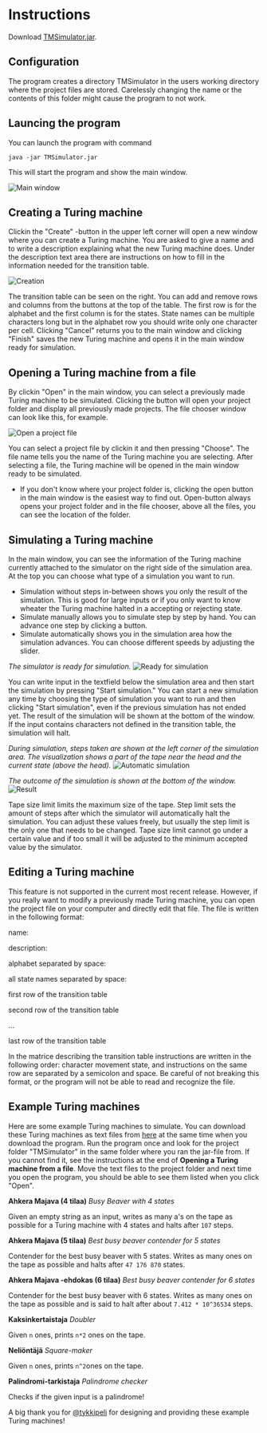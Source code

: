 # Instructions
Download [TMSimulator.jar](https://github.com/pinjaw/ot-harjoitustyo/releases).
## Configuration
The program creates a directory TMSimulator in the users working directory where the project files are stored. Carelessly changing the name or the contents of this folder might cause the program to not work.
## Launcing the program
You can launch the program with command
```
java -jar TMSimulator.jar
```
This will start the program and show the main window.

![Main window](https://github.com/pinjaw/ot-harjoitustyo/blob/master/Documentation/Pictures/mainwindow.png)

## Creating a Turing machine
Clickin the "Create" -button in the upper left corner will open a new window where you can create a Turing machine. You are asked to give a name and to write a description explaining what the new Turing machine does. Under the description text area there are instructions on how to fill in the information needed for the transition table.

![Creation](https://github.com/pinjaw/ot-harjoitustyo/blob/master/Documentation/Pictures/creation.png)

The transition table can be seen on the right. You can add and remove rows and columns from the buttons at the top of the table. The first row is for the alphabet and the first column is for the states. State names can be multiple characters long but in the alphabet row you should write only one character per cell.
Clicking "Cancel" returns you to the main window and clicking "Finish" saves the new Turing machine and opens it in the main window ready for simulation.
## Opening a Turing machine from a file
By clickin "Open" in the main window, you can select a previously made Turing machine to be simulated. Clicking the button will open your project folder and display all previously made projects. The file chooser window can look like this, for example.

![Open a project file](https://github.com/pinjaw/ot-harjoitustyo/blob/master/Documentation/Pictures/open.png)

You can select a project file by clickin it and then pressing "Choose". The file name tells you the name of the Turing machine you are selecting. After selecting a file, the Turing machine will be opened in the main window ready to be simulated.
* If you don't know where your project folder is, clicking the open button in the main window is the easiest way to find out. Open-button always opens your project folder and in the file chooser, above all the files, you can see the location of the folder.
## Simulating a Turing machine
In the main window, you can see the information of the Turing machine currently attached to the simulator on the right side of the simulation area. At the top you can choose what type of a simulation you want to run. 
* Simulation without steps in-between shows you only the result of the simulation. This is good for large inputs or if you only want to know wheater the Turing machine halted in a accepting or rejecting state.
* Simulate manually allows you to simulate step by step by hand. You can advance one step by clicking a button.
* Simulate automatically shows you in the simulation area how the simulation advances. You can choose different speeds by adjusting the slider.

*The simulator is ready for simulation.*
![Ready for simulation](https://github.com/pinjaw/ot-harjoitustyo/blob/master/Documentation/Pictures/simulator.png)

You can write input in the textfield below the simulation area and then start the simulation by pressing "Start simulation." You can start a new simulation any time by choosing the type of simulation you want to run and then clicking "Start simulation", even if the previous simulation has not ended yet. The result of the simulation will be shown at the bottom of the window. If the input contains characters not defined in the transition table, the simulation will halt.

*During simulation, steps taken are shown at the left corner of the simulation area. The visualization shows a part of the tape near the head and the current state (above the head).*
![Automatic simulation](https://github.com/pinjaw/ot-harjoitustyo/blob/master/Documentation/Pictures/simulating.png)

*The outcome of the simulation is shown at the bottom of the window.*
![Result](https://github.com/pinjaw/ot-harjoitustyo/blob/master/Documentation/Pictures/accepted.png)

Tape size limit limits the maximum size of the tape. Step limit sets the amount of steps after which the simulator will automatically halt the simulation. You can adjust these values freely, but usually the step limit is the only one that needs to be changed. Tape size limit cannot go under a certain value and if too small it will be adjusted to the minimum accepted value by the simulator.
## Editing a Turing machine
This feature is not supported in the current most recent release. However, if you really want to modify a previously made Turing machine, you can open the project file on your computer and directly edit that file. The file is written in the following format:

name:

description:

alphabet separated by space:

all state names separated by space:

first row of the transition table

second row of the transition table

...

last row of the transition table

In the matrice describing the transition table instructions are written in the following order: character movement state, and instructions on the same row are separated by a semicolon and space.
Be careful of not breaking this format, or the program will not be able to read and recognize the file.
## Example Turing machines
Here are some example Turing machines to simulate. You can download these Turing machines as text files from [here](https://github.com/pinjaw/ot-harjoitustyo/releases) at the same time when you download the program. Run the program once and look for the project folder "TMSimulator" in the same folder where you ran the jar-file from. If you cannot find it, see the instructions at the end of **Opening a Turing machine from a file**.
Move the text files to the project folder and next time you open the program, you should be able to see them listed when you click "Open".

**Ahkera Majava (4 tilaa)** *Busy Beaver with 4 states*

Given an empty string as an input, writes as many a's on the tape as possible for a Turing machine with 4 states and halts after `107` steps.

**Ahkera Majava (5 tilaa)** *Best busy beaver contender for 5 states*

Contender for the best busy beaver with 5 states. Writes as many ones on the tape as possible and halts after `47 176 870` states.

**Ahkera Majava -ehdokas (6 tilaa)** *Best busy beaver contender for 6 states*

Contender for the best busy beaver with 6 states. Writes as many ones on the tape as possible and is said to halt after about `7.412 * 10^36534` steps.

**Kaksinkertaistaja** *Doubler*

Given `n` ones, prints `n*2` ones on the tape.

**Neliöntäjä** *Square-maker*

Given `n` ones, prints `n^2`ones on the tape.

**Palindromi-tarkistaja** *Palindrome checker*

Checks if the given input is a palindrome!

A big thank you for [@tykkipeli](https://github.com/tykkipeli) for designing and providing these example Turing machines!
